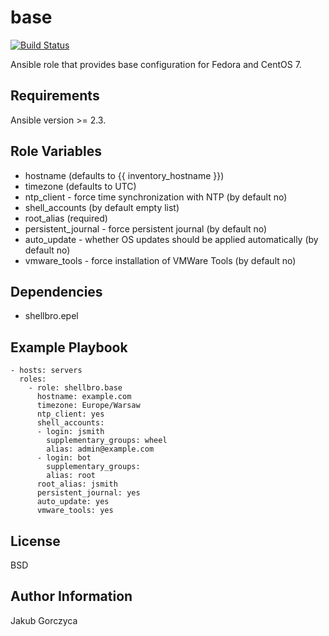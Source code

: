 base
====

[![Build Status](https://travis-ci.org/shellbro/ansible-role-base.svg?branch=master)](https://travis-ci.org/shellbro/ansible-role-base)

Ansible role that provides base configuration for Fedora and CentOS 7.

Requirements
------------

Ansible version >= 2.3.

Role Variables
--------------

- hostname (defaults to {{ inventory_hostname }})
- timezone (defaults to UTC)
- ntp_client - force time synchronization with NTP (by default no)
- shell_accounts (by default empty list)
- root_alias (required)
- persistent_journal - force persistent journal (by default no)
- auto_update - whether OS updates should be applied automatically (by default no)
- vmware_tools - force installation of VMWare Tools (by default no)

Dependencies
------------

- shellbro.epel

Example Playbook
----------------

    - hosts: servers
      roles:
        - role: shellbro.base
          hostname: example.com
          timezone: Europe/Warsaw
          ntp_client: yes
          shell_accounts:
          - login: jsmith
            supplementary_groups: wheel
            alias: admin@example.com
          - login: bot
            supplementary_groups:
            alias: root
          root_alias: jsmith
          persistent_journal: yes
          auto_update: yes
          vmware_tools: yes

License
-------

BSD

Author Information
------------------

Jakub Gorczyca
